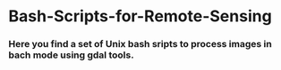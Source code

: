 # Bash-Scripts-for-Remote-Sensing

### Here you find a set of Unix bash sripts to process images in bach mode using gdal tools.

